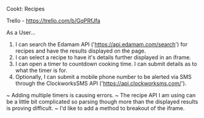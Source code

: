 Cookt: Recipes

Trello - https://trello.com/b/GqPRfJfa

As a User...
1. I can search the Edamam API ('https://api.edamam.com/search') for recipes and have the results displayed on the page.
2. I can select a recipe to have it's details further displayed in an iframe.
3. I can open a timer to countdown cooking time. I can submit details as to what the timer is for.
4. Optionally, I can submit a mobile phone number to be alerted via SMS through the ClockworksSMS API ('https://api.clockworksms.com/').

~ Adding multiple timers is causing errors.
~ The recipe API I am using can be a little bit complicated so parsing though more than the displayed results is proving difficult.
~ I'd like to add a method to breakout of the iframe.

